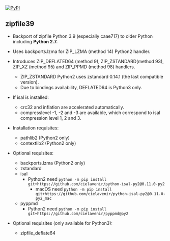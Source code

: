 [![PyPI](https://img.shields.io/pypi/v/zipfile39)](https://pypi.org/project/zipfile39/)

## zipfile39

- Backport of zipfile Python 3.9 (especially caae717) to older Python including **Python 2.7.**
- Uses backports.lzma for ZIP_LZMA (method 14) Python2 handler.
- Introduces ZIP_DEFLATED64 (method 9), ZIP_ZSTANDARD(method 93), ZIP_XZ (method 95) and ZIP_PPMD (method 98) handlers.
    - ZIP_ZSTANDARD Python2 uses zstandard 0.14.1 (the last compatible version).
    - Due to bindings availability, DEFLATED64 is Python3 only.
- If isal is installed:
    - crc32 and inflation are accelerated automatically.
    - compresslevel -1, -2 and -3 are available, which correspond to isal compression level 1, 2 and 3.

- Installation requisites:
    - pathlib2 (Python2 only)
    - contextlib2 (Python2 only)
- Optional requisites:
    - backports.lzma (Python2 only)
    - zstandard
    - isal
        - Python2 need `python -m pip install git+https://github.com/cielavenir/python-isal-py2@0.11.0-py2`
            - macOS need `python -m pip install git+https://github.com/cielavenir/python-isal-py2@0.11.0-py2_mac`
    - pyppmd
        - Python2 need `python -m pip install git+https://github.com/cielavenir/pyppmd@py2`
- Optional requisites (only available for Python3):
    - zipfile_deflate64
